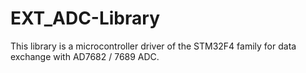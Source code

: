 # EXT_ADC-Library
This library is a microcontroller driver of the STM32F4 family for data exchange with AD7682 / 7689 ADC.
